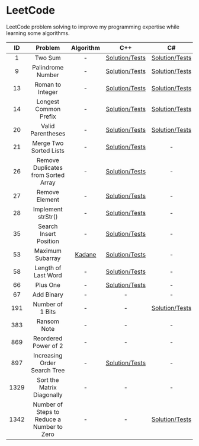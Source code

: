 # LeetCode

LeetCode problem solving to improve my programming expertise while learning some algorithms.

ID|Problem|Algorithm|C++|C#|Rust
|:-:|:-:|:-:|:-:|:-:|:-:|
1|Two Sum|-|[Solution/Tests](https://github.com/mezdelex/LeetCode/blob/main/cpp/1.%20Two%20Sum/solution.cpp)|[Solution/Tests](https://github.com/mezdelex/LeetCode/blob/main/csharp/src/0001_TwoSum.cs)|[Solution/Tests](https://github.com/mezdelex/LeetCode/blob/main/rust/src/_0001_two_sum.rs)
9|Palindrome Number|-|[Solution/Tests](https://github.com/mezdelex/LeetCode/blob/main/cpp/9.%20Palindrome%20Number/solution.cpp)|[Solution/Tests](https://github.com/mezdelex/LeetCode/blob/main/csharp/src/0009_PalindromeNumber.cs)|[Solution/Tests](https://github.com/mezdelex/LeetCode/blob/main/rust/src/_0009_palindrome_number.rs)
13|Roman to Integer|-|[Solution/Tests](https://github.com/mezdelex/LeetCode/blob/main/cpp/13.%20Roman%20to%20Integer/solution.cpp)|[Solution/Tests](https://github.com/mezdelex/LeetCode/blob/main/csharp/src/0013_RomanToInteger)|[Solution/Tests](https://github.com/mezdelex/LeetCode/blob/main/rust/src/_0013_roman_to_integer.rs)
14|Longest Common Prefix|-|[Solution/Tests](https://github.com/mezdelex/LeetCode/blob/main/cpp/14.%20Longest%20Common%20Prefix/solution.cpp)|[Solution/Tests](https://github.com/mezdelex/LeetCode/blob/main/csharp/src/0014_LongestCommonPrefix.cs)|[Solution/Tests](https://github.com/mezdelex/LeetCode/blob/main/rust/src/_0014_longest_common_prefix.rs)
20|Valid Parentheses|-|[Solution/Tests](https://github.com/mezdelex/LeetCode/blob/main/cpp/20.%20Valid%20Parentheses/solution.cpp)|[Solution/Tests](https://github.com/mezdelex/LeetCode/blob/main/csharp/src/0020_ValidParentheses.cs)|[Solution/Tests](https://github.com/mezdelex/LeetCode/blob/main/rust/src/_0020_valid_parentheses.rs)
21|Merge Two Sorted Lists|-|[Solution/Tests](https://github.com/mezdelex/LeetCode/blob/main/cpp/21.%20Merge%20Two%20Sorted%20Lists/solution.cpp)|-|[Solution/Tests](https://github.com/mezdelex/LeetCode/blob/main/rust/src/_21_merge_two_sorted_lists.rs)
26|Remove Duplicates from Sorted Array|-|[Solution/Tests](https://github.com/mezdelex/LeetCode/blob/main/cpp/26.%20Remove%20Duplicates%20from%20Sorted%20Array/solution.cpp)|-|[Solution/Tests](https://github.com/mezdelex/LeetCode/blob/main/rust/src/_26_remove_duplicates_from_sorted_array.rs)
27|Remove Element|-|[Solution/Tests](https://github.com/mezdelex/LeetCode/blob/main/cpp/27.%20Remove%20Element/solution.cpp)|-|-
28|Implement strStr()|-|[Solution/Tests](https://github.com/mezdelex/LeetCode/blob/main/cpp/28.%20Implement%20strStr()/solution.cpp)|-|-
35|Search Insert Position|-|[Solution/Tests](https://github.com/mezdelex/LeetCode/blob/main/cpp/35.%20Search%20Insert%20Position/solution.cpp)|-|-
53|Maximum Subarray|[Kadane](https://en.wikipedia.org/wiki/Maximum_<subarray_problem)|[Solution/Tests](https://github.com/mezdelex/LeetCode/blob/main/cpp/53.%20Maximum%20Subarray/solution.cpp)|-|-
58|Length of Last Word|-|[Solution/Tests](https://github.com/mezdelex/LeetCode/blob/main/cpp/58.%20Length%20of%20Last%20Word/solution.cpp)|-|-
66|Plus One|-|[Solution/Tests](https://github.com/mezdelex/LeetCode/blob/main/cpp/66.%20Plus%20One/solution.cpp)|-|-
67|Add Binary|-|-|-|[Solution/Tests](https://github.com/mezdelex/LeetCode/blob/main/rust/src/_67_add_binary.rs)
191|Number of 1 Bits|-|-|[Solution/Tests](https://github.com/mezdelex/LeetCode/blob/main/csharp/src/0191_NumberOf1Bits.cs)|-
383|Ransom Note|-|-|-|[Solution/Tests](https://github.com/mezdelex/LeetCode/blob/main/rust/src/_383_ransom_note.rs)
869|Reordered Power of 2|-|-|-|[Solution/Tests](https://github.com/mezdelex/LeetCode/blob/main/rust/src/_869_reordered_power_of_2.rs)
897|Increasing Order Search Tree|-|[Solution/Tests](https://github.com/mezdelex/LeetCode/blob/main/cpp/897.%20Increasing%20Order%20Search%20Tree/solution.cpp)|-|-
1329|Sort the Matrix Diagonally|-|-|-|[Solution/Tests](https://github.com/mezdelex/LeetCode/blob/main/rust/src/_1329_sort_the_matrix_diagonally.rs)
1342|Number of Steps to Reduce a Number to Zero|-|-|[Solution/Tests](https://github.com/mezdelex/LeetCode/blob/main/csharp/src/1342_NumberOfStepsToReduceANumberToZero.cs)|-
